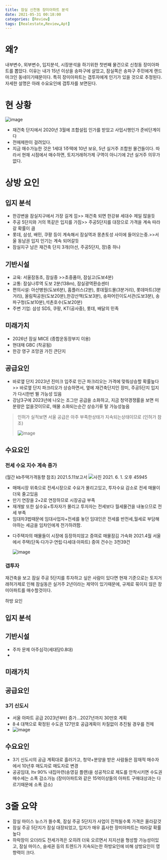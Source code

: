 ```yaml
---
title: 잠실 신천동 장미아파트 분석
date: 2021-05-31 00:18:00
categories: [Review]
tags: [Realestate,Review,Apt]
---
```


# 왜?
내부변수, 외부변수, 입지분석, 시장분석을 하기위한 첫번째 물건으로 신청동 장미아파트를 뽑았다. 이유는 내가 15년 이상을 송파구에 살았고, 잠실쪽은 송파구 주민에게 랜드마크인 동네이기때문이다. 특히 장미아파트는 갭투자에게 인기가 있을 것으로 추정된다. 자세한 설명은 아래 수요요인에 갭투자를 보면된다.
# 현 상황
![image](https://tva1.sinaimg.cn/large/008i3skNgy1gr2wyxzrqxj30by0fbdke.jpg)
- 재건축 단지에서 2020년 3월에 조합설립 인가를 받았고 사업시행인가 준비단계이다
- 전매제한이 걸려있다.
- 지금 매수가능한 것은 1세대 1주택에 10년 보유, 5년 실거주 조합원 물건들이다.
따라서 현재 시점에서 매수하면, 토지거래허가제 구역이 아니기에 2년 실거주 의무가없다.

# 상방 요인
## 입지 분석
- 한강변을 잠실지구에서 가장 길게 낌>> 재건축  되면 한강뷰 세대수 제일 많을듯
- 주공 5단지와 거의 똑같은 입지를 가짐>> 주공5단지를 대장으로 가격을 계속 따라갈 확률이 큼
- 롯데, 삼성, 배민, 쿠팡 등이 계속해서 잠실역과 몽촌토성 사이에 들어오는중.>>서울 동남권 입지 인기는 계속 되어갈듯
- 잠실지구 남은 재건축 단지 3개(아선, 주공5단지, 장)중 하나



## 기반시설
- 교육: 서울잠동초, 잠실중 >>초중품아, 잠실고(도보4분)
- 교통: 잠실나루역 도보 2분(138m), 잠실광역환승센터
- 편의시설: 아산병원(도보6분), 홈플러스(2분), 롯데월드몰(3분거리), 롯데마트(3분거리), 올림픽공원(도보20분),한강산책(도보3분), 송파어린이도서관(도보3분), 송파구청(도보10분),석촌호수(도보20분)
- 주변 기업:  삼성 SDS, 쿠팡, KT(공사중), 롯데, 배달의 민족



## 미래가치

- 2026년 잠실 MICE (종합운동장부지 이용)
- 현대채 GBC (착공됨)
- 한강 영구 조망권 가진 큰단지



## 공급요인
- 바로옆 단지 2023년 진미크 입주로 인근 파크리오는 가격에 맞춰상승할 확률높다>> 바로옆 단지 파크리오가 상승하면서, 옆에 재건축단지인 장미, 주공5단지 입지가 다시한번 뛸 가능성 있음
- 강남3구에 2023년에 나오는 조그만 공급을 소화하고, 지금 청약경쟁률을 보면 미분량은 없을것이므로, 매물 소화되는순간 상승기류 탈 가능성높음
> 인허가 실적보면 서울 공급은 아주 부족한상태가 지속되는상태이므로 (인허가 참조)
>
> ![image](https://tva1.sinaimg.cn/large/008i3skNgy1gr2wz4k8tgj608c077wes02.jpg)



## 수요요인
### 전세 수요 지수 계속 증가
(월간 kb주택가격동향 참조) 2021.5.11보고서
![사진 2021. 6. 1. 오후 45945](https://tva1.sinaimg.cn/large/008i3skNgy1gr2wzagondj316s0u07gw.jpg)

- 매매시장 위축으로 전세시장으로 수요가 몰리고있고, 투자수요 감소로 전세 매물이 더욱 줄고있음
- 만기 연장을 2+2로 연장하므로 시장공급 부족
- 재개발 또한 실수요+투자자가 몰리고 투자자는 전세보다 월세물건을 내놓으므로 전세 부족
- 임대차3법때문에 임대사업자+전세를 놓던 임대인은 전세를 반전세,월세로 부담해야하는 세금을 임차인에게 전가하려함.
* 다주택자의 매물들이 시장에 등장하지않고 증여로 매물잠김 가속화
  2021.4월 서울에서 주택(단독·다가구·연립·다세대·아파트) 증여 건수는 3천39건

  ![image](https://tva1.sinaimg.cn/large/008i3skNgy1gr2wzfctpkj30b408ot8w.jpg)

### 갭투자
재건축을 보고 잠실 주공 5단지를 투자하고 싶은 사람이 있다면 현재 기준으로는 토지거래허가제로 인해 잠실동은 실거주 2년이라는 제약이 있기때문에, 규제로 묶이지 않은 장미아파트를 매수할것이다.

하방 요인
## 입지 분석


## 기반시설
- 주차 문제 아주심각(세대당0.8대)
- 

## 미래가치

## 공급요인
### 3기 신도시
- 서울 아파트 공급 2023년부터 증가…2027년까지 30만호 계획
- 8·4 대책으로 확정된 수도권 127만호 공급계획이 차질없이 추진될 경우를 전제
- ![image](https://tva1.sinaimg.cn/large/008i3skNgy1grmlqge6mwj30eg0el7ba.jpg)

## 수요요인 
- 3기 신도시의 공급 계획대로 흘러가고, 청약+분양을 받은 사람들은 잠재적 매수자에서 10년후 매도자로 매도자로 변경
- 공공임대, ltv 90% 내집마련(송영길 플랜)을 성공적으로 제도를 안착시키면 수도권 매수세는 소폭 감소가능 (장미아파트와 같은 15억이상들의 아파트 구매대상과는 다르기때문에 소폭 감소)

# 3줄 요약
- 잠실 마이스 뉴스가 뜰수록, 잠실 주공 5단지가 사업이 진척될수록 가격은 올라갈것
- 잠실 주공 5단지가 잠실 대장되었고, 입지가 매우 흡사한 장미아파트는 따라갈 확률 높다
- 하락장이 오더라도 전세가격은 오히려 더욱 오르면서 지지선을 형성할 가능성이있고, 잠실 마이스, 슬세권 등의 트렌드가 지속되는한 하방요인에 비해 상방요인이 영향력이 크다.